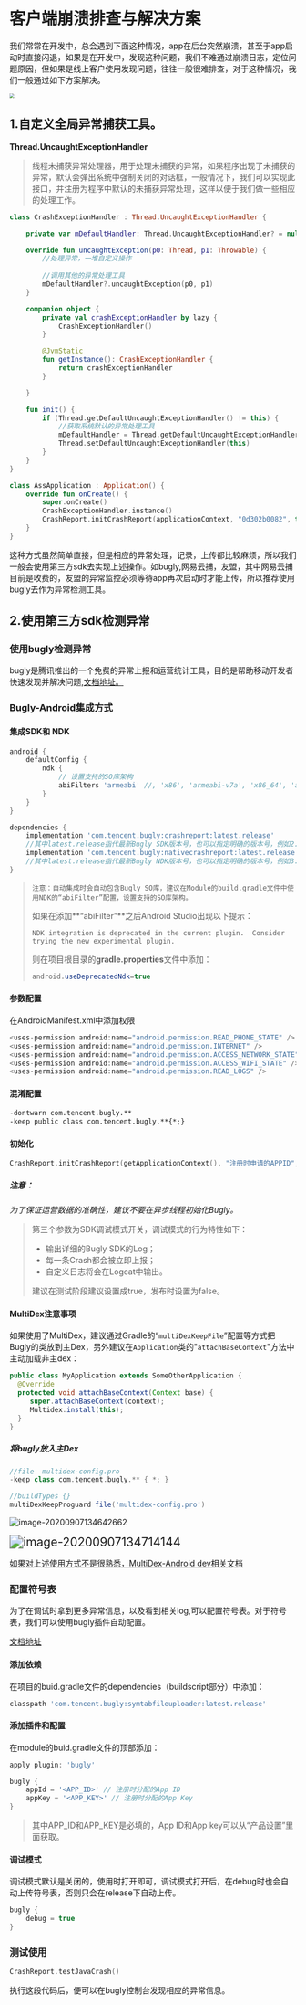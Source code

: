 # 客户端崩溃排查与解决方案

我们常常在开发中，总会遇到下面这种情况，app在后台突然崩溃，甚至于app启动时直接闪退，如果是在开发中，发现这种问题，我们不难通过崩溃日志，定位问题原因，但如果是线上客户使用发现问题，往往一般很难排查，对于这种情况，我们一般通过如下方案解决。

<img src="https://tva1.sinaimg.cn/large/007S8ZIlly1gijkh2beg5j30bf0o0jrt.jpg" style="zoom:50%;" />



## 1.自定义全局异常捕获工具。

**Thread.UncaughtExceptionHandler**

> 线程未捕获异常处理器，用于处理未捕获的异常，如果程序出现了未捕获的异常，默认会弹出系统中强制关闭的对话框，一般情况下，我们可以实现此接口，并注册为程序中默认的未捕获异常处理，这样以便于我们做一些相应的处理工作。

```kotlin
class CrashExceptionHandler : Thread.UncaughtExceptionHandler {

    private var mDefaultHandler: Thread.UncaughtExceptionHandler? = null

    override fun uncaughtException(p0: Thread, p1: Throwable) {
        //处理异常，一堆自定义操作
      
      	//调用其他的异常处理工具
        mDefaultHandler?.uncaughtException(p0, p1)
    }

    companion object {
        private val crashExceptionHandler by lazy {
            CrashExceptionHandler()
        }

        @JvmStatic
        fun getInstance(): CrashExceptionHandler {
            return crashExceptionHandler
        }

    }

    fun init() {
        if (Thread.getDefaultUncaughtExceptionHandler() != this) {
          	//获取系统默认的异常处理工具
            mDefaultHandler = Thread.getDefaultUncaughtExceptionHandler()
            Thread.setDefaultUncaughtExceptionHandler(this)
        }
    }
}
```

```kotlin
class AssApplication : Application() {
    override fun onCreate() {
        super.onCreate()
        CrashExceptionHandler.instance()
        CrashReport.initCrashReport(applicationContext, "0d302b0082", true)
    }
}
```

这种方式虽然简单直接，但是相应的异常处理，记录，上传都比较麻烦，所以我们一般会使用第三方sdk去实现上述操作。如bugly,网易云捕，友盟，其中网易云捕目前是收费的，友盟的异常监控必须等待app再次启动时才能上传，所以推荐使用bugly去作为异常检测工具。



## 2.使用第三方sdk检测异常

### 使用bugly检测异常

bugly是腾讯推出的一个免费的异常上报和运营统计工具，目的是帮助移动开发者快速发现并解决问题,[文档地址。](https://bugly.qq.com/docs/)

### Bugly-Android集成方式

#### 集成SDK和 NDK

```groovy
android {
    defaultConfig {
        ndk {
            // 设置支持的SO库架构
            abiFilters 'armeabi' //, 'x86', 'armeabi-v7a', 'x86_64', 'arm64-v8a'
        }
    }
}

dependencies {
    implementation 'com.tencent.bugly:crashreport:latest.release' 
    //其中latest.release指代最新Bugly SDK版本号，也可以指定明确的版本号，例如2.1.9
    implementation 'com.tencent.bugly:nativecrashreport:latest.release' 
    //其中latest.release指代最新Bugly NDK版本号，也可以指定明确的版本号，例如3.0
}
```

> ```
> 注意：自动集成时会自动包含Bugly SO库，建议在Module的build.gradle文件中使用NDK的“abiFilter”配置，设置支持的SO库架构。
> ```
>
> 如果在添加**“abiFilter”**之后Android Studio出现以下提示：
>
> ```
> NDK integration is deprecated in the current plugin.  Consider trying the new experimental plugin.
> ```
>
> 则在项目根目录的**gradle.properties**文件中添加：
>
> ```java
> android.useDeprecatedNdk=true
> ```

#### 参数配置

在AndroidManifest.xml中添加权限

```java
<uses-permission android:name="android.permission.READ_PHONE_STATE" />
<uses-permission android:name="android.permission.INTERNET" />
<uses-permission android:name="android.permission.ACCESS_NETWORK_STATE" />
<uses-permission android:name="android.permission.ACCESS_WIFI_STATE" />
<uses-permission android:name="android.permission.READ_LOGS" />
```

#### 混淆配置

```xml
-dontwarn com.tencent.bugly.**
-keep public class com.tencent.bugly.**{*;}
```



#### 初始化

```kotlin
CrashReport.initCrashReport(getApplicationContext(), "注册时申请的APPID", false)
```

##### **注意：**

*为了保证运营数据的准确性，建议不要在异步线程初始化Bugly。*

> 第三个参数为SDK调试模式开关，调试模式的行为特性如下：
>
> - 输出详细的Bugly SDK的Log；
> - 每一条Crash都会被立即上报；
> - 自定义日志将会在Logcat中输出。
>
> 建议在测试阶段建议设置成true，发布时设置为false。



#### MultiDex注意事项

如果使用了MultiDex，建议通过Gradle的“`multiDexKeepFile`”配置等方式把Bugly的类放到主Dex，另外建议在`Application`类的"`attachBaseContext`"方法中主动加载非主dex：

```java
public class MyApplication extends SomeOtherApplication {
  @Override
  protected void attachBaseContext(Context base) {
     super.attachBaseContext(context);
     Multidex.install(this);
  }
}
```

##### 将bugly放入主Dex

```groovy
//file  multidex-config.pro
-keep class com.tencent.bugly.** { *; }

//buildTypes {}
multiDexKeepProguard file('multidex-config.pro')
```

![image-20200907134642662](https://tva1.sinaimg.cn/large/007S8ZIlgy1gii1dx0exnj30q305paai.jpg)

<img src="https://tva1.sinaimg.cn/large/007S8ZIlgy1gii1efr9dhj30k302idfz.jpg" alt="image-20200907134714144" style="zoom:150%;" />

[如果对上述使用方式不是很熟悉，MultiDex-Android dev相关文档](https://developer.android.com/studio/build/multidex?hl=zh-cn)

### 配置符号表

为了在调试时拿到更多异常信息，以及看到相关log,可以配置符号表。对于符号表，我们可以使用bugly插件自动配置。

[文档地址](https://bugly.qq.com/docs/user-guide/symbol-configuration-android/)

#### 添加依赖

在项目的buid.gradle文件的dependencies（buildscript部分）中添加：

```groovy
classpath 'com.tencent.bugly:symtabfileuploader:latest.release'
```

#### 添加插件和配置

在module的buid.gradle文件的顶部添加：

```groovy
apply plugin: 'bugly'

bugly {
    appId = '<APP_ID>' // 注册时分配的App ID
    appKey = '<APP_KEY>' // 注册时分配的App Key
}
```

> 其中APP_ID和APP_KEY是必填的，App ID和App key可以从“产品设置”里面获取。

#### 调试模式

调试模式默认是关闭的，使用时打开即可，调试模式打开后，在debug时也会自动上传符号表，否则只会在release下自动上传。

```groovy
bugly {
    debug = true
}
```



### 测试使用

```kotlin
CrashReport.testJavaCrash()
```

执行这段代码后，便可以在bugly控制台发现相应的异常信息。


